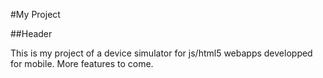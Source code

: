 #My Project

##Header

This is my project of a device simulator for js/html5 webapps developped for mobile.
More features to come.

